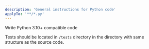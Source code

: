 ```yaml
---
description: 'General instructions for Python code'
applyTo: '**/*.py'
---
```


Write Python 3.10+ compatible code

Tests should be located in `/tests` directory in the directory with same structure as the source code.
